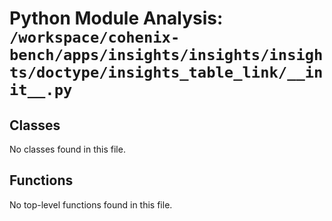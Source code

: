 # Python Module Analysis: `/workspace/cohenix-bench/apps/insights/insights/insights/doctype/insights_table_link/__init__.py`

## Classes

No classes found in this file.


## Functions

No top-level functions found in this file.
